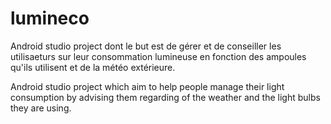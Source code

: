 # lumineco
Android studio project dont le but est de gérer et de conseiller les utilisaeturs sur leur consommation lumineuse en fonction des ampoules qu'ils utilisent et de la météo extérieure.

Android studio project which aim to help people manage their light consumption by advising them regarding of the weather and the light bulbs they are using.
